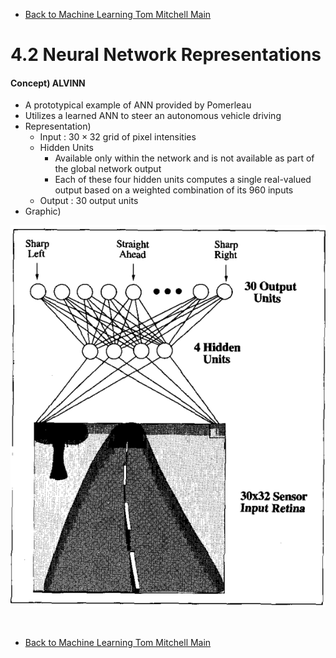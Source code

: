 * [Back to Machine Learning Tom Mitchell Main](../../main.md)

# 4.2 Neural Network Representations
#### Concept) ALVINN
- A prototypical example of ANN provided by Pomerleau
- Utilizes a learned ANN to steer an autonomous vehicle driving
- Representation)
  - Input : $30 \times 32$ grid of pixel intensities
  - Hidden Units
    - Available only within the network and is not available as part of the global network output
    - Each of these four hidden units computes a single real-valued output based on a weighted combination of its 960 inputs
  - Output : 30 output units
- Graphic)   

![](images/001.png)














<br>

* [Back to Machine Learning Tom Mitchell Main](../../main.md)